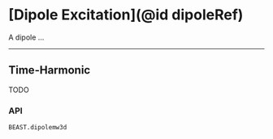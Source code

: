 
# [Dipole Excitation](@id dipoleRef)

A dipole ...

--- 
## Time-Harmonic

TODO

### API

```@docs
BEAST.dipolemw3d
```